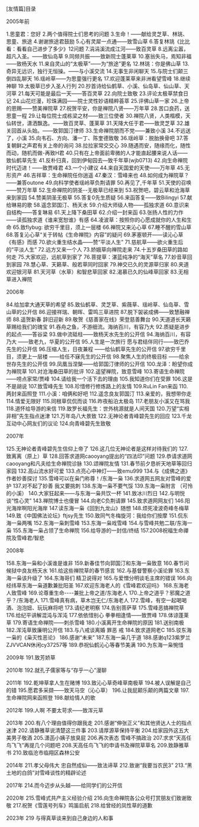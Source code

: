 [友情篇]目录


2005年前

1.思童君：您好
2.两个值得院士们思考的问题
3.生命！——献给灵芝草、林珧、思童、旅途
4.谢谢旅途君鼓励
5.心有灵犀一点通——致雪山草
6.答复林珧《比比看：看看自己进步了多少》12问题
7.涓涓溪流成江河——致百灵草
8.远离尘嚣，超凡入圣。——致仙岛草
9.同频共振——致新院士蓬莱草
10.塞翁失马，焉知非福——致杨天水
11.来自灵山的“太极草”——为“旅途”更名
12.林珧：你是佛山草
13.奇异无远识，独行无恒操。——与小溪交流
14.无事生非闲聊天
15.与院士们颠三倒四乱聊天
16.瑶岭草——为思童强行更名
17.欢迎蓬莱草来非洲看望雪峰
18.继续神聊
19.太极草已步入圣人行列
20.抄首诗给仙鹤草、小溪、仙岛草、仙山草、天河草
21.每天可能是最后一天——答百灵草
22.向院士致敬
23.评论太极草禁食日记
24.山花烂漫，珍珠满园——院士灵性妙语精粹荟萃
25.评佛山草一家
26.上帝的恩赐——赞美禅院草
27.祝贺平安，你是禅院八贤——万年草
28.苦口良药，送思童一程
29.让每位院士成栋梁之材——致三位使者
30.禅院八贤，人类楷模，天仙转世，潇洒飘逸。——致百灵草、蓬莱草
31.天降大任于君——致灵芝草
32.雄关回首从头始。——致郭国汀律师
33.生命禅院朋而不党——兼致小溪
34.不远送了，小溪
35.向韦石、方向、潘一丁、陈奎德致敬
36.瑶岭草：脱胎换骨吧
37.答复朝鲜之声君有关上帝的询问
38.拉拉家常交交心
39.随遇而安，随缘而化，随性而动，随机而做-再致H君
40.只有在上帝面前卑微的人才能直起腰来说人话——致仙鹤草先生
41.反朴归真，回到伊甸园去—致千年草(wjb0713)
42.向生命禅院时代迈进！——致贾峰君
43.一个小建议
44.来自天国爱的天使——万年草
45.无形资产
46.吉祥草：生命禅院任你逍遥
47.秦汉：雪峰来也
48.如何成为禅院草？——兼答outone
49.向科学使者瑶岭草负荆请罪
50.再见了,千年草
51.天使的召唤——赞万年草
52.生命禅院的阴圣--无极草已经来到
53.祝贺吧，碧云草和沧海草来到家园
54.赞美阴圣无极草
55.答复0先生质疑
56.来函答复——致Bilingyi
57.献给琳易的歌
58.遥念郭国汀、杨天水
59.介绍大师级人物——孤独求道
60.意识来自结构——答复琳易
61.天上降下桑田草
62.介绍一封来函
63.张扬人性的力作——读孤独求道《谁来宽恕谁》有感
64.凌波草：按照你的心愿成就你的人生和生命
65.致flybug: 欲穷千里目，须上一层楼
66.禅院又来沁心草
67.睡不醒的雪山草
68.答复沁心草“关于转帖《生命禅院》内容”的疑问
69.茅塞顿开——读沁心草《有感》而感
70.欲火重生结水晶——赞“平淡人生”
71.慈航草——欲火重生后的“平淡人生”
72.远方又来一个人
73.娇娥草向禅院走来
74.十五岁桑田草的路如何走
75.大家欢迎，远航草到家了
76.菩提草：湛蓝纯净的“海天”草名
77.妙音草回到家园
78.慧心草、天籁草、般若草同时回家
79.神交已久的灵源草归家
80.夹道欢迎银河草
81.天河草（水草）和智悲草回家
82.渴慕已久的仙峰草回家
83.无相草进入禅院


2006年

84.给加拿大通天草的希望
85.致仙鹤草、灵芝草、紫薇草、瑶岭草、仙岛草、雪山草的公开信
86.迎接祥瑞、朝晖、雷鸣三草进院
87.脱下袈裟成佛——致慧融禅师
88.遥贺新春 辞旧迎新
89.敬贺《慈善家在线》荣登慈善舞台
90.天道道长天籁草赐给我们的瑰宝
91.吞舟之鱼，不游细流。海纳百川，有容乃大
92.质疑是进步的起点——答谷梁
93.做中流砥柱——致杨天水先生的公开信
94.海纳百川，有容乃大 ——致老九，华夏的公开信
95.人生是一次旅行 愿与君结伴同行——致巴乔先生的公开信
96.压缩人生，日夜兼程 ——给仙鹤草先生的公开信
97.欲穷千里目，须更上一层楼 ——给任不寐先生的公开信
98.聚焦人生的终极目标 ——给余世存先生的公开信
99.凤凰当涅槃——给郭国汀律师的公开信
100.龙泽：盼望你成为禅院草
101.对沧海桑田草的批评
102.遥望禅院，致意雪峰
103.寄语生命禅院——唠点家常/贾峰
104.请给我一个活下去的理由
105.我知道你们在受罪
106.这是不是胡说
107.致雪峰先生
108.珍惜修行修炼路上的友情
109.RuLin Fan来函
110.两封来函照登
111.小溪：咱俩和好吧
112.遥念良友郭国汀
113.亲爱的，我想带你走
114.情爱无限好
115.同根草侃侃而谈
116.昨夜船泊太极岛
117.老朋友小溪又在骂我
118.道怀给导游的来信
119.致罗长福先生：世外桃源就是人间天国
120.万望“实相非相”先生指点迷津
121.万年岛八大景致
122.无神论者青峰碧先生的回应
123.千龙互动中心网友们的议论
124.向青峰碧先生致敬


2007年

125.无神论者青峰碧先生信仰上帝了
126.这几位无神论者是这样对待我们的
127.致离离（原上）草
128.回答求道网caooyang提出的“四法印”问题
129.恭请求道网caooyang和凡夫给生命禅院诊脉
130.颂禅院友情
131.春节前夕恳祈天地草等回归家园
132.高山流水好可爱
133.点亮心中神灯——致emu999
134.与《成佛之道》作者妙善探讨
135.雪峰可以在枭门称尊！/东海一枭
136.求道网五网友对雪峰的爱护
137.对不起了妙善 我又要挑刺
138.东海一枭不要气馁
139.东海一枭附言
     （可怜的小溪）
140.大家狂起来——与东海一枭共饮一杯
141.致冰川烈日
142.与明悦谈“性心灵”
143.禅院博士也傻冒
144.向老C负荆请罪
145.致求道网网友们
146.阳光海岸啊阳光海岸
147.读东海一枭《回到九龙山》随想
148.烦死凌波奇峰冬梅草
149.致《中国佛法论坛》ftjsy先生
150.致同气冬梅旋河：我给你们按摩
151.侃东海一枭两嘴
152.东海一枭刺雪峰
153.东海一枭戏雪峰
154.与雪峰共勉二联/东海一枭
155.东海一枭占领了生命禅院
156.给导游的一封信/终结
157.2008祝福生命禪院及雪峰君/智悲


2008年

158.东海一枭和小溪谁是谁非
159.新春佳节向郭国汀和东海一枭致意
160.春节问候狱中良友杨天水
161.给这些禅院草的春节感言
162.与基督警察小溪论罪
163.东海一枭该升级了
164.东海哥们 精卫说得对
165.与爱憎分明谈毛主席的错误
166.向经纬草东海一枭道歉兼批阳圣
167.欢迎东海老人的《雪峰君欢迎吗》
168.东海老人致雪峰
169.论尊重生命----兼批上帝之道/东海老人
170.上帝之道乎？邪魔之道乎？/东海老人
171.雪峰真有病，草木岂无仁/东海老人
172.雪峰，有空一起喝喝酒、泡泡妞、玩玩麻将吧
173.请纪老明察
174.告别菩萨草
175.雪峰恶搞禅院草
176.给纪平讲解混沌与浑沌
177.依依惜别心 拳拳相逢情——致贾峰
178.体谅蓬莱草
179.寄语生命禅院——刺杀雪峰
180.小溪离开生命禅院的原因
181.送别南极
182.浑沌草致廉明公开信
183.与八戒谈离婚 罪恶 戒
184.致求道网老C
185.驳东海一枭的《枭灭性恶论》
186.感谢“未来”
187.东海一枭几于道
188.感谢q123紫罗兰ZJVVCAN休闲cy37257等
189.恭祝仙鹤沁心等春节美满
190.为东海一枭惋惜

2009年
191.致芳娇草


2010年
192.就孔子儒家等与“存乎一心”漫聊


2011年
192.乾坤草拿人生在赌博
193.致沁心草奇峰草南极草
194.被人误解是自己的错
195.愿君多采撷——致天马空（沁心草）
196.让我屁颠乐颠的两篇文章
197.生命禅院网来函照登
198.献给情人的歌


2012年
199.人啊 不要太苛求——致浑元草


2013年
200.有八个理由值得你跟我走
201.感谢“伸张正义”和其他贤达人士的指点迷津
202.请静雅草说清楚这三件事
203.请厚源草保持平衡
204.给家园外这五大美男子敬酒
205.潇菡小姨子放臭屁
206.再次表态 雪峰不搞政治
207.求求“天高任鸟飞飞”再提几个问题吧
208.天高任鸟飞飞的申请书及禅院草草名
209.致静雅草书
210.致临沧市临翔区森林公安


2014年
211.孝父母伟大 忠自然成仙——致法谛草
212.致谢“我要当农民3”
213.“黑土地的白鸽”对雪峰谈性的精辟论述


2017年
214.而今迈步从头越——给同学们的公开信


2020年
215.雪峰式共产主义经验介绍
216.向生命禅院各公众号打赏朋友们致谢致敬
217.祝贺《雪莲号列车》鸣笛启航
218.给曾经的凤性草的道歉

2023年
219 与得真草谈来到自己身边的人和事


